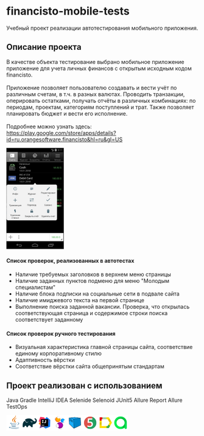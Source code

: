 # financisto-mobile-tests
Учебный проект реализации автотестирования мобильного приложения.
## Описание проекта
В качестве объекта тестирование выбрано мобильное приложение приложение для учета личных финансов с открытым исходным кодом financisto.<br/></br>
Приложение позволяет пользователю создавать и вести учёт по различным счетам, в т.ч. в разных валютах. Проводить транзакции, оперировать остатками, получать отчёты в различных комбинациях: по периодам, проектам, категориям поступлений и трат. Также позволяет планировать бюджет и вести его исполнение.<br/></br>
Подробнее можно узнать здесь: https://play.google.com/store/apps/details?id=ru.orangesoftware.financisto&hl=ru&gl=US

<img src="/images/page.png" width=30%></br>

#### Список проверок, реализованных в автотестах
- Наличие требуемых заголовков в верхнем меню страницы
- Наличие заданных пунктов подменю для меню "Молодым специалистам"
- Наличие блока подписки на социальные сети в подвале сайта
- Наличие имиджевого текста на первой странице
- Выполнение поиска заданной вакансии. Проверка, что открылась соответствующая страница и содержимое строки поиска соответствует заданному
#### Список проверок ручного тестирования
- Визуальная характеристика главной страницы сайта, соответствие единому корпоративному стилю
- Адаптивность вёрстки
- Соответствие вёрстки сайта общепринятым стандартам

## Проект реализован с использованием
Java Gradle IntelliJ IDEA Selenide Selenoid JUnit5 Allure Report Allure TestOps

![This is an image](/icons/Java.png)![This is an image](/icons/Gradle.png)![This is an image](/icons/Intelij_IDEA.png)![This is an image](/icons/Selenide.png)![This is an image](/icons/Selenoid.png)![This is an image](/icons/JUnit5.png)![This is an image](/icons/Allure_Report.png)![This is an image](/icons/AllureTestOps.png)
